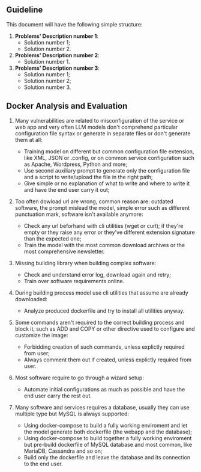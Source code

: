 ## Guideline

This document will have the following simple structure:

1. **Problems' Description number 1**:
    - Solution number 1;
    - Solution number 2.
2. **Problems' Description number 2**:
    - Solution number 1.
3. **Problems' Description number 3**:
    - Solution number 1;
    - Solution number 2;
    - Solution number 3.

## Docker Analysis and Evaluation

1. Many vulnerabilities are related to misconfiguration of the service or web app and very often LLM models don't comprehend particular configuration file syntax or generate in separate files or don't generate them at all:
    - Training model on different but common configuration file extension, like XML, JSON or .config, or on common service configuration such as Apache, Wordpress, Python and more;
    - Use second auxiliary prompt to generate only the configuration file and a script to write/upload the file in the right path;
    - Give simple or no explanation of what to write and where to write it and have the end user carry it out;
  
2. Too often dowload url are wrong, common reason are: outdated software, the prompt mislead the model, simple error such as different punctuation mark, software isn't available anymore:
    - Check any url beforhand with cli utilities (wget or curl); if they're empty or they raise any error or they've different extension signature than the expected one;
    - Train the model with the most common download archives or the most comprehensive newsletter.
  
3. Missing building library when building complex software:
    - Check and understand error log, download again and retry;
    - Train over software requirements online.
  
4. During building process model use cli utilities that assume are already downloaded:
    - Analyze produced dockerfile and try to install all utilities anyway.
  
5. Some commands aren't required to the correct building process and block it, such as ADD and COPY or other directive used to configure and customize the image:
    - Forbidding creation of such commands, unless explictly required from user;
    - Always comment them out if created, unless explictly required from user.

6. Most software require to go through a wizard setup:
    - Automate initial configurations as much as possible and have the end user carry the rest out.
  
7. Many software and services requires a database, usually they can use multiple type but MySQL is always supported:
    - Using docker-compose to build a fully working enviroment and let the model generate both dockerfile (the webapp and the database);
    - Using docker-compose to build together a fully working enviroment but pre-build dockerfile of MySQL database and most common, like MariaDB, Cassandra and so on;
    - Build only the dockerfile and leave the database and its connection to the end user.